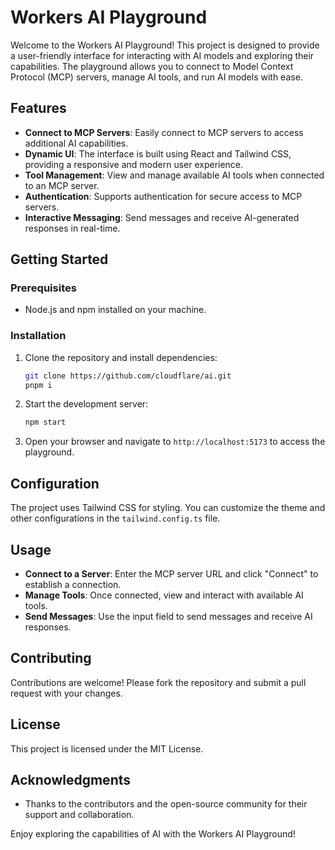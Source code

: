 # Workers AI Playground

Welcome to the Workers AI Playground! This project is designed to provide a user-friendly interface for interacting with AI models and exploring their capabilities. The playground allows you to connect to Model Context Protocol (MCP) servers, manage AI tools, and run AI models with ease.

## Features

- **Connect to MCP Servers**: Easily connect to MCP servers to access additional AI capabilities.
- **Dynamic UI**: The interface is built using React and Tailwind CSS, providing a responsive and modern user experience.
- **Tool Management**: View and manage available AI tools when connected to an MCP server.
- **Authentication**: Supports authentication for secure access to MCP servers.
- **Interactive Messaging**: Send messages and receive AI-generated responses in real-time.

## Getting Started

### Prerequisites

- Node.js and npm installed on your machine.

### Installation

1. Clone the repository and install dependencies:

   ```bash
   git clone https://github.com/cloudflare/ai.git
   pnpm i
   ```

2. Start the development server:

   ```bash
   npm start
   ```

3. Open your browser and navigate to `http://localhost:5173` to access the playground.

## Configuration

The project uses Tailwind CSS for styling. You can customize the theme and other configurations in the `tailwind.config.ts` file.

## Usage

- **Connect to a Server**: Enter the MCP server URL and click "Connect" to establish a connection.
- **Manage Tools**: Once connected, view and interact with available AI tools.
- **Send Messages**: Use the input field to send messages and receive AI responses.

## Contributing

Contributions are welcome! Please fork the repository and submit a pull request with your changes.

## License

This project is licensed under the MIT License.

## Acknowledgments

- Thanks to the contributors and the open-source community for their support and collaboration.

Enjoy exploring the capabilities of AI with the Workers AI Playground!
